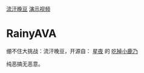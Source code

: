 [流汗晚豆](https://toxicu235.github.io/RainyAVA/)
[演示视频](https://www.bilibili.com/video/BV1L44y1s7U7?spm_id_from=333.999.0.0)

# RainyAVA
绷不住大挑战：流汗晚豆，开源自：
[星夜](https://github.com/arcxingye)
的
[吃掉小鹿乃](https://github.com/arcxingye/EatKano)

纯恶搞无恶意。

